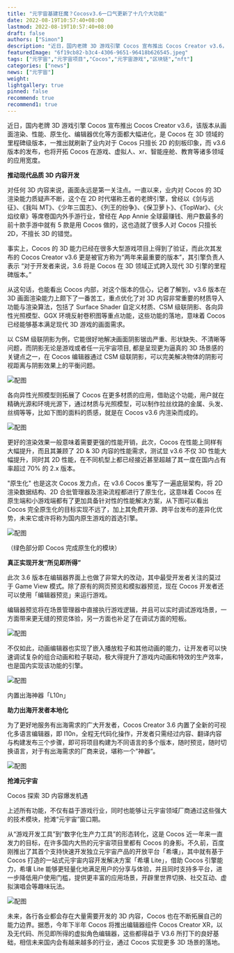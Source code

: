 ```yaml
---
title: "元宇宙基建狂魔？Cocosv3.6一口气更新了十几个大功能"
date: 2022-08-19T10:57:40+08:00
lastmod: 2022-08-19T10:57:40+08:00
draft: false
authors: ["Simon"]
description: "近日，国内老牌 3D 游戏引擎 Cocos 宣布推出 Cocos Creator v3.6，该版本从画面渲染、性能、原生化、编辑器优化等方面都大幅进化，是 Cocos 在 3D 领域的里程碑级版本，一推出就刷新了业内对于 Cocos 只擅长 2D 的刻板印象，而 v3.6 版本的发布，也将开拓 Cocos 在游戏、虚拟人、xr、智能座舱、教育等诸多领域的应用宽度。"
featuredImage: "6f19cb82-b3c4-4306-9651-96418b626545.jpeg"
tags: ["元宇宙","元宇宙项目","Cocos","元宇宙游戏","区块链","nft"]
categories: ["news"]
news: ["元宇宙"]
weight: 
lightgallery: true
pinned: false
recommend: true
recommend1: true
---
```


近日，国内老牌 3D 游戏引擎 Cocos 宣布推出 Cocos Creator v3.6，该版本从画面渲染、性能、原生化、编辑器优化等方面都大幅进化，是 Cocos 在 3D 领域的里程碑级版本，一推出就刷新了业内对于 Cocos 只擅长 2D 的刻板印象，而 v3.6 版本的发布，也将开拓 Cocos 在游戏、虚拟人、xr、智能座舱、教育等诸多领域的应用宽度。

**推动现代品质 3D 内容开发**

对任何 3D 内容来说，画面永远是第一关注点。一直以来，业内对 Cocos 的 3D 渲染能力质疑声不断，这个在 2D 时代堪称王者的老牌引擎，曾经以《剑与远征》、《我叫 MT》、《少年三国志》、《列王的纷争》、《保卫萝卜》、《TopWar》、《火焰纹章》等席卷国内外手游行业，曾经在 App Annie 全球最赚钱、用户数最多的前十款手游中就有 5 款是用 Cocos 做的，这也造就了很多人对 Cocos 只擅长 2D，不擅长 3D 的错觉。

事实上，Cocos 的 3D 能力已经在很多大型游戏项目上得到了验证，而此次其发布的 Cocos Creator v3.6 更是被官方称为“两年来最重要的版本”，其引擎负责人表示 “对于开发者来说，3.6 将是 Cocos 在 3D 领域正式跨入现代 3D 引擎的里程碑版本。”

从这句话，也能看出 Cocos 内部，对这个版本的信心，记者了解到，v3.6 版本在 3D 画面渲染能力上颇下了一番苦工，重点优化了对 3D 内容非常重要的材质导入功能与渲染算法，包括了 Surface Shader 自定义材质、CSM 级联阴影、各向异性光照模型、GGX 环境反射卷积图等重点功能，这些功能的落地，意味着 Cocos 已经能够基本满足现代 3D 游戏的画面需求。

以 CSM 级联阴影为例，它能很好地解决画面阴影锯齿严重、形状缺失、不清晰等问题，而阴影无论是游戏或者任一元宇宙项目, 都是呈现更为逼真的 3D 场景感的关键点之一，在 Cocos 编辑器通过 CSM 级联阴影，可以完美解决物体的阴影可视距离与阴影效果上的平衡问题。

![配图](tu01.png)

各向异性光照模型则拓展了 Cocos 在更多材质的应用，借助这个功能，用户就在精确光源和环境光源下，通过材质与光照模型，可以制作拉丝纹路的金属、头发、丝绸等等，比如下图的面料的质感，就是在 Cocos v3.6 内渲染而成的。

![配图](tu02.png)

更好的渲染效果一般意味着需要更强的性能开销，此次，Cocos 在性能上同样有大幅提升，而且其兼顾了 2D & 3D 内容的性能需求，测试显 v3.6 不仅 3D 性能大幅提升，同时其 2D 性能，在不同机型上都已经接近甚至超越了其一度在国内占有率超过 70% 的 2.x 版本。

"原生化" 也是这次 Cocos 发力点，在 v3.6 Cocos 重写了一遍底层架构，将 2D 渲染数据结构、2D 合批管理器及渲染流程都进行了原生化，这意味着 Cocos 在原生端和小游戏端都有了更加具备针对性的性能解决方案，从下图可以看出 Cocos 完全原生化的目标实现不远了，加上其免费开源、跨平台发布的差异化优势，未来它或许将称为国内原生游戏的首选引擎。

![配图](tu03.png)

（绿色部分即 Cocos 完成原生化的模块）

**真正实现开发“所见即所得”**

此次 3.6 版本在编辑器界面上也做了非常大的改动，其中最受开发者关注的莫过于 Game View 模式。除了原有的网页预览和模拟器预览，现在 Cocos 开发者还可以使用「编辑器预览」来运行游戏。

编辑器预览将在场景管理器中直接执行游戏逻辑，并且可以实时调试游戏场景，一方面带来更无缝的预览体验，另一方面也补足了在调试方面的短板。

![配图](tu04.png)

不仅如此，动画编辑器也实现了嵌入播放粒子和其他动画的能力，让开发者可以快速调试复杂的组合动画和粒子联动，极大得提升了游戏内动画和特效的生产效率，也是国内实现该功能的引擎。

![配图](tu05.png)

内置出海神器「L10n」

**助力出海开发者本地化**

为了更好地服务有出海需求的广大开发者，Cocos Creator 3.6 内置了全新的可视化多语言编辑器，即 I10n，全程无代码化操作，开发者只需经过内容、翻译内容与构建发布三个步骤，即可将项目构建为不同语言的多个版本，随时预览，随时切换语言，对于有出海需求的厂商来说，堪称一个“神器“。

![配图](tu06.png)

**抢滩元宇宙**

Cocos 探索 3D 内容爆发机遇

上述所有功能，不仅有益于游戏行业，同时也能够让元宇宙领域厂商通过这些强大的技术模块，抢滩“元宇宙”窗口期。

从“游戏开发工具”到“数字化生产力工具”的形态转化，这是 Cocos 近一年来一直发力的目标，在许多国内大热的元宇宙项目里都有 Cocos 的身影。不久前，百度刚推出了其首个支持快速开发独立元宇宙产品的开放平台「希壤」，其中就有基于 Cocos 打造的一站式元宇宙内容开发解决方案「希壤 Lite」，借助 Cocos 引擎能力，希壤 Lite 能够更轻量化地满足用户的分享与体验，并且同时支持多平台，进一步降低用户使用门槛，提供更丰富的应用场景，开辟里世界切换、社交互动、虚拟演唱会等趣味玩法。

![配图](tu07.png)

未来，各行各业都会存在大量需要开发的 3D 内容，Cocos 也在不断拓展自己的能力边界。据悉，今年下半年 Cocos 将推出编辑器组件 Cocos Creator XR，以及无代码、所见即所得的虚拟角色编辑器，这些都得益于 V3.6 所打下的良好基础，相信未来国内会有越来越多的行业，通过 Cocos 实现更多 3D 场景的落地。